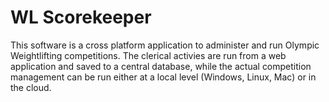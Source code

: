# WL Scorekeeper

This software is a cross platform application to administer and run Olympic Weightlifting competitions. The clerical activies are run from a web application and saved to a central database, while the actual competition management can be run either at a local level (Windows, Linux, Mac) or in the cloud.
